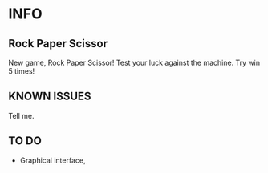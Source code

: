 # INFO

## Rock Paper Scissor

New game, Rock Paper Scissor!
Test your luck against the machine. Try win 5 times!

## KNOWN ISSUES

Tell me.

## TO DO

- Graphical interface,
